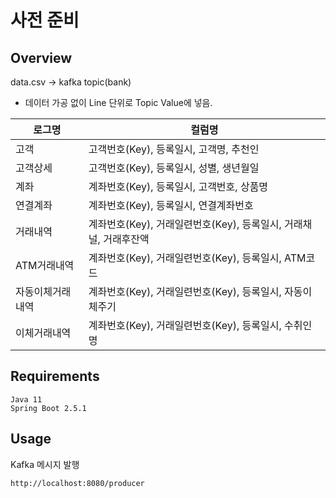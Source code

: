 # 사전 준비

## Overview
data.csv -> kafka topic(bank)
- 데이터 가공 없이 Line 단위로 Topic Value에 넣음.

로그명|컬럼명
----|-----
고객|고객번호(Key), 등록일시, 고객명, 추천인
고객상세|고객번호(Key), 등록일시, 성별, 생년월일
계좌|계좌번호(Key), 등록일시, 고객번호, 상품명
연결계좌|계좌번호(Key), 등록일시, 연결계좌번호
거래내역|계좌번호(Key), 거래일련번호(Key), 등록일시, 거래채널, 거래후잔액
ATM거래내역|계좌번호(Key), 거래일련번호(Key), 등록일시, ATM코드
자동이체거래내역|계좌번호(Key), 거래일련번호(Key), 등록일시, 자동이체주기
이체거래내역|계좌번호(Key), 거래일련번호(Key), 등록일시, 수취인명


## Requirements
```
Java 11
Spring Boot 2.5.1
```

## Usage
Kafka 메시지 발행

```
http://localhost:8080/producer
```

